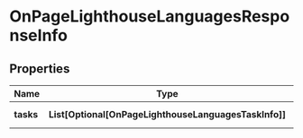# OnPageLighthouseLanguagesResponseInfo


## Properties

| Name | Type | Description | Notes |
|------------ | ------------- | ------------- | -------------|
**tasks** | **List[Optional[OnPageLighthouseLanguagesTaskInfo]]** | array of tasks |[optional]|